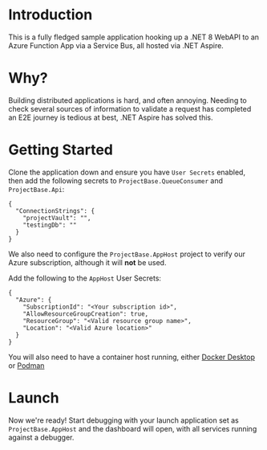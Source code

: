 # Introduction

This is a fully fledged sample application hooking up a .NET 8 WebAPI to an Azure Function App via a Service Bus, all hosted via .NET Aspire.

# Why?

Building distributed applications is hard, and often annoying. Needing to check several sources of information to validate a request has completed an E2E journey is tedious at best, .NET Aspire has solved this.

# Getting Started

Clone the application down and ensure you have `User Secrets` enabled, then add the following secrets to `ProjectBase.QueueConsumer` and `ProjectBase.Api`:

```
{
  "ConnectionStrings": {
    "projectVault": "",
    "testingDb": ""
  }
}
```

We also need to configure the `ProjectBase.AppHost` project to verify our Azure subscription, although it will **not** be used.

Add the following to the `AppHost` User Secrets:

```
{
  "Azure": {
    "SubscriptionId": "<Your subscription id>",
    "AllowResourceGroupCreation": true,
    "ResourceGroup": "<Valid resource group name>",
    "Location": "<Valid Azure location>"
  }
}
```

You will also need to have a container host running, either [Docker Desktop](https://www.docker.com/products/docker-desktop/) or [Podman](https://podman.io/)

# Launch

Now we're ready! Start debugging with your launch application set as `ProjectBase.AppHost` and the dashboard will open, with all services running against a debugger.
